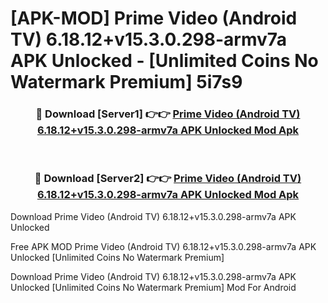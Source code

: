 # [APK-MOD] Prime Video (Android TV) 6.18.12+v15.3.0.298-armv7a APK Unlocked - [Unlimited Coins No Watermark Premium] 5i7s9



<div align="center">
<h3>🔴 Download [Server1] 👉👉 <a href="https://momento.my/?title=Prime_Video_(Android_TV)_6.18.12+v15.3.0.298-armv7a_APK_Unlocked">Prime Video (Android TV) 6.18.12+v15.3.0.298-armv7a APK Unlocked Mod Apk</a></h3><br>

<h3>🔴 Download [Server2] 👉👉 <a href="https://momento.my/?title=Prime_Video_(Android_TV)_6.18.12+v15.3.0.298-armv7a_APK_Unlocked">Prime Video (Android TV) 6.18.12+v15.3.0.298-armv7a APK Unlocked Mod Apk</a></h3>
</div>



Download Prime Video (Android TV) 6.18.12+v15.3.0.298-armv7a APK Unlocked 

Free APK MOD Prime Video (Android TV) 6.18.12+v15.3.0.298-armv7a APK Unlocked [Unlimited Coins No Watermark Premium]

Download Prime Video (Android TV) 6.18.12+v15.3.0.298-armv7a APK Unlocked [Unlimited Coins No Watermark Premium] Mod For Android
